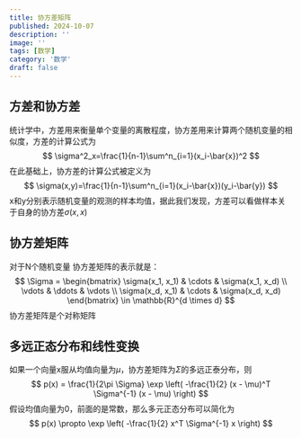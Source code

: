 ```yaml
---
title: 协方差矩阵
published: 2024-10-07
description: ''
image: ''
tags: [数学]
category: '数学'
draft: false
---
```


## 方差和协方差
统计学中，方差用来衡量单个变量的离散程度，协方差用来计算两个随机变量的相似度，方差的计算公式为
$$
\sigma^2_x=\frac{1}{n-1}\sum^n_{i=1}(x_i-\bar{x})^2
$$
在此基础上，协方差的计算公式被定义为
$$
\sigma(x,y)=\frac{1}{n-1}\sum^n_{i=1}(x_i-\bar{x})(y_i-\bar{y})
$$
x和y分别表示随机变量的观测的样本均值，据此我们发现，方差可以看做样本关于自身的协方差$\sigma(x,x)$

## 协方差矩阵
对于N个随机变量
协方差矩阵的表示就是：
$$
\Sigma = \begin{bmatrix}
\sigma(x_1, x_1) & \cdots & \sigma(x_1, x_d) \\
\vdots & \ddots & \vdots \\
\sigma(x_d, x_1) & \cdots & \sigma(x_d, x_d)
\end{bmatrix} \in \mathbb{R}^{d \times d}
$$
协方差矩阵是个对称矩阵

## 多远正态分布和线性变换
如果一个向量x服从均值向量为$\mu$，协方差矩阵为$\Sigma$的多远正泰分布，则
$$
p(x) = \frac{1}{2\pi \Sigma} \exp \left( -\frac{1}{2} (x - \mu)^T \Sigma^{-1} (x - \mu) \right)
$$
假设均值向量为0，前面的是常数，那么多元正态分布可以简化为
$$
p(x) \propto \exp \left( -\frac{1}{2} x^T \Sigma^{-1} x \right)
$$
